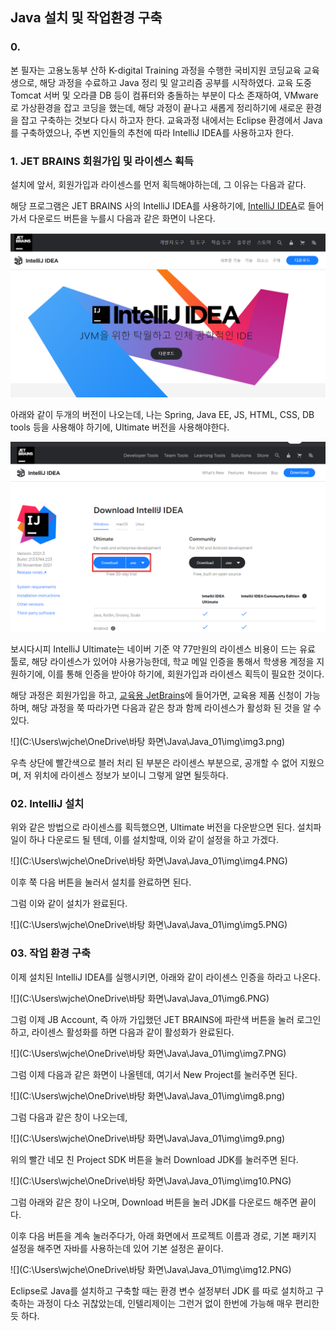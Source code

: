 ## Java 설치 및 작업환경 구축



### 0.

본 필자는 고용노동부 산하 K-digital Training 과정을 수행한 국비지원 코딩교육 교육생으로, 해당 과정을 수료하고 Java 정리 및 알고리즘 공부를 시작하였다. 교육 도중 Tomcat 서버 및 오라클 DB 등이 컴퓨터와 충돌하는 부분이 다소 존재하여, VMware로 가상환경을 잡고 코딩을 했는데, 해당 과정이 끝나고 새롭게 정리하기에 새로운 환경을 잡고 구축하는 것보다 다시 하고자 한다. 
교육과정 내에서는 Eclipse 환경에서 Java를 구축하였으나, 주변 지인들의 추천에 따라 IntelliJ IDEA를 사용하고자 한다.



### 1. JET BRAINS 회원가입 및 라이센스 획득

설치에 앞서, 회원가입과 라이센스를 먼저 획득해야하는데, 그 이유는 다음과 같다.

해당 프로그램은 JET BRAINS 사의 IntelliJ IDEA를 사용하기에, [IntelliJ IDEA](https://www.jetbrains.com/ko-kr/idea/)로 들어가서 다운로드 버튼을 누를시 다음과 같은 화면이 나온다.

<img src=".\img\img1.PNG" style="zoom:75%;" />



아래와 같이 두개의 버전이 나오는데, 나는 Spring, Java EE, JS, HTML, CSS, DB tools 등을 사용해야 하기에, Ultimate 버전을 사용해야한다.

<img src=".\img\img2.png">



보시다시피 IntelliJ Ultimate는 네이버 기준 약 77만원의 라이센스 비용이 드는 유료 툴로, 해당 라이센스가 있어야 사용가능한데, 학교 메일 인증을 통해서 학생용 계정을 지원하기에, 이를 통해 인증을 받아야 하기에, 회원가입과 라이센스 획득이 필요한 것이다.



해당 과정은 회원가입을 하고, [교육용 JetBrains](https://www.jetbrains.com/shop/eform/students)에 들어가면, 교육용 제품 신청이 가능하며, 해당 과정을 쭉 따라가면 다음과 같은 창과 함께 라이센스가 활성화 된 것을 알 수 있다.

![](C:\Users\wjche\OneDrive\바탕 화면\Java\Java_01\img\img3.png)

우측 상단에 빨간색으로 블러 처리 된 부분은 라이센스 부분으로, 공개할 수 없어 지웠으며, 저 위치에 라이센스 정보가 보이니 그렇게 알면 될듯하다.





### 02. IntelliJ 설치

위와 같은 방법으로 라이센스를 획득했으면, Ultimate 버전을 다운받으면 된다. 설치파일이 하나 다운로드 될 텐데, 이를 설치할때, 이와 같이 설정을 하고 가겠다. 

![](C:\Users\wjche\OneDrive\바탕 화면\Java\Java_01\img\img4.PNG)

이후 쭉 다음 버튼을 눌러서 설치를 완료하면 된다.



그럼 이와 같이 설치가 완료된다.

![](C:\Users\wjche\OneDrive\바탕 화면\Java\Java_01\img\img5.PNG)





### 03. 작업 환경 구축

이제 설치된 IntelliJ IDEA를 실행시키면, 아래와 같이 라이센스 인증을 하라고 나온다.

![](C:\Users\wjche\OneDrive\바탕 화면\Java\Java_01\img6.PNG)



그럼 이제 JB Account, 즉 아까 가입했던 JET BRAINS에 파란색 버튼을 눌러 로그인하고, 라이센스 활성화를 하면 다음과 같이 활성화가 완료된다.

![](C:\Users\wjche\OneDrive\바탕 화면\Java\Java_01\img\img7.PNG)





그럼 이제 다음과 같은 화면이 나올텐데, 여기서 New Project를 눌러주면 된다.

![](C:\Users\wjche\OneDrive\바탕 화면\Java\Java_01\img\img8.png)



그럼 다음과 같은 창이 나오는데, 

![](C:\Users\wjche\OneDrive\바탕 화면\Java\Java_01\img\img9.png)



위의 빨간 네모 친 Project SDK 버튼을 눌러 Download JDK를 눌러주면 된다.

![](C:\Users\wjche\OneDrive\바탕 화면\Java\Java_01\img\img10.PNG)



그럼 아래와 같은 창이 나오며, Download 버튼을 눌러 JDK를 다운로드 해주면 끝이다.



이후 다음 버튼을 계속 눌러주다가, 아래 화면에서 프로젝트 이름과 경로, 기본 패키지 설정을 해주면 자바를 사용하는데 있어 기본 설정은 끝이다.

![](C:\Users\wjche\OneDrive\바탕 화면\Java\Java_01\img\img12.PNG)



Eclipse로 Java를 설치하고 구축할 때는 환경 변수 설정부터 JDK 를 따로 설치하고 구축하는 과정이 다소 귀찮았는데, 인텔리제이는 그런거 없이 한번에 가능해 매우 편리한듯 하다.

